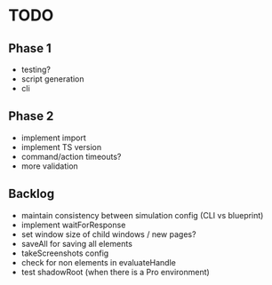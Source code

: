 # TODO

## Phase 1

- testing?
- script generation
- cli

## Phase 2

- implement import
- implement TS version 
- command/action timeouts?
- more validation

## Backlog
- maintain consistency between simulation config (CLI vs blueprint)
- implement waitForResponse
- set window size of child windows / new pages?
- saveAll for saving all elements
- takeScreenshots config
- check for non elements in evaluateHandle
- test shadowRoot (when there is a Pro environment)